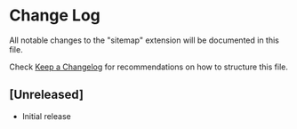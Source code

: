 # Change Log

All notable changes to the "sitemap" extension will be documented in this file.

Check [Keep a Changelog](http://keepachangelog.com/) for recommendations on how to structure this file.

## [Unreleased]

- Initial release
